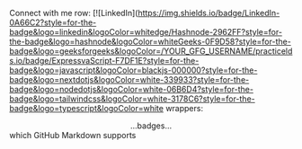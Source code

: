 Connect with me row:
[![LinkedIn](https://img.shields.io/badge/LinkedIn-0A66C2?style=for-the-badge&logo=linkedin&logoColor=whitedge/Hashnode-2962FF?style=for-the-badge&logo=hashnode&logoColor=whiteGeeks-0F9D58?style=for-the-badge&logo=geeksforgeeks&logoColor=/YOUR_GFG_USERNAME/practicelds.io/badge/ExpressvaScript-F7DF1E?style=for-the-badge&logo=javascript&logoColor=blackjs-000000?style=for-the-badge&logo=nextdotjs&logoColor=white-339933?style=for-the-badge&logo=nodedotjs&logoColor=white-06B6D4?style=for-the-badge&logo=tailwindcss&logoColor=white-3178C6?style=for-the-badge&logo=typescript&logoColor=white wrappers:

<div align="center">…badges…</div> which GitHub Markdown supports
